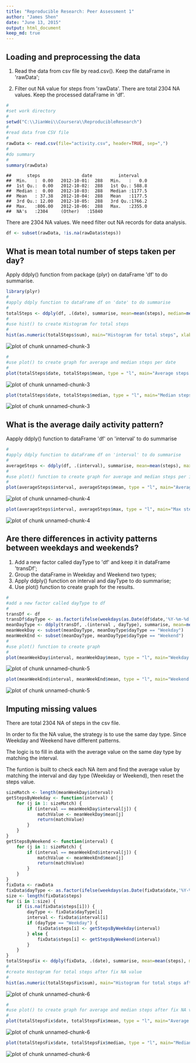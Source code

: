 ```yaml
---
title: "Reproducible Research: Peer Assessment 1"
author: "James Shen"
date: "June 13, 2015"
output: html_document
keep_md: true
---
```


## Loading and preprocessing the data
1. Read the data from csv file by read.csv(). Keep the dataFrame in 'rawData';

2. Filter out NA value for steps from 'rawData'. There are total 2304 NA values. Keep the processed dataFrame in 'df'.


```r
#
#set work directory
#
setwd("C:\\JianWei\\Coursera\\ReproducibleResearch")
#
#read data from CSV file
#
rawData <- read.csv(file="activity.csv", header=TRUE, sep=",")
#
#do summary
#
summary(rawData)
```

```
##      steps                date          interval     
##  Min.   :  0.00   2012-10-01:  288   Min.   :   0.0  
##  1st Qu.:  0.00   2012-10-02:  288   1st Qu.: 588.8  
##  Median :  0.00   2012-10-03:  288   Median :1177.5  
##  Mean   : 37.38   2012-10-04:  288   Mean   :1177.5  
##  3rd Qu.: 12.00   2012-10-05:  288   3rd Qu.:1766.2  
##  Max.   :806.00   2012-10-06:  288   Max.   :2355.0  
##  NA's   :2304     (Other)   :15840
```

There are 2304 NA values. We need filter out NA records for data analysis.


```r
df <- subset(rawData, !is.na(rawData$steps))
```


## What is mean total number of steps taken per day?
Apply ddply() function from package {plyr} on dataFrame 'df' to do summarise.


```r
library(plyr)
#
#apply ddply function to dataFrame df on 'date' to do summarise
#
totalSteps <- ddply(df, .(date), summarise, mean=mean(steps), median=median(steps, na.rm = TRUE), sum=sum(steps))
#
#use hist() to create Histogram for total steps
#
hist(as.numeric(totalSteps$sum), main="Histogram for total steps", xlab="Total steps", ylab="Frequency of total steps",border="blue", col="green")
```

![plot of chunk unnamed-chunk-3](figure/unnamed-chunk-3-1.png) 

```r
#
#use plot() to create graph for average and median steps per date
#
plot(totalSteps$date, totalSteps$mean, type = "l", main="Average steps for date", xlab="Date", ylab="Average steps")
```

![plot of chunk unnamed-chunk-3](figure/unnamed-chunk-3-2.png) 

```r
plot(totalSteps$date, totalSteps$median, type = "l", main="Median steps for date", xlab="Date", ylab="Median steps")
```

![plot of chunk unnamed-chunk-3](figure/unnamed-chunk-3-3.png) 

## What is the average daily activity pattern?

Aapply ddply() function to dataFrame 'df' on 'interval' to do summarise


```r
#
#apply ddply function to dataFrame df on 'interval' to do summarise
#
averageSteps <- ddply(df, .(interval), summarise, mean=mean(steps), max = max(steps))
#
#use plot() function to create graph for average and median steps per interval
#
plot(averageSteps$interval, averageSteps$mean, type = "l", main="Average steps for interval", xlab="Interval", ylab="Average steps")
```

![plot of chunk unnamed-chunk-4](figure/unnamed-chunk-4-1.png) 

```r
plot(averageSteps$interval, averageSteps$max, type = "l", main="Max steps for interval", xlab="Interval", ylab="Max steps")
```

![plot of chunk unnamed-chunk-4](figure/unnamed-chunk-4-2.png) 

## Are there differences in activity patterns between weekdays and weekends?

1. Add a new factor called dayType to 'df' and keep it in dataFrame 'transDf';
2. Group the dataFrame in Weekday and Weekend two types;
3. Apply ddply() function on interval and dayType to do summarise;
4. Use plot() function to create graph for the results.
  

```r
#
#add a new factor called dayType to df 
#
transDf <- df
transDf$dayType <- as.factor(ifelse(weekdays(as.Date(df$date,'%Y-%m-%d')) %in% c("Saturday","Sunday"), "Weekend", "Weekday"))
meanDayType <- ddply(transDf, .(interval , dayType), summarise, mean=mean(steps))
meanWeekDay <- subset(meanDayType, meanDayType$dayType == "Weekday")
meanWeekEnd <- subset(meanDayType, meanDayType$dayType == "Weekend")
#
#use plot() function to create graph
#
plot(meanWeekDay$interval, meanWeekDay$mean, type = "l", main="Weekday average steps", xlab="Interval", ylab="Mean steps")
```

![plot of chunk unnamed-chunk-5](figure/unnamed-chunk-5-1.png) 

```r
plot(meanWeekEnd$interval, meanWeekEnd$mean, type = "l", main="Weekend average steps", xlab="Interval", ylab="Mean steps")
```

![plot of chunk unnamed-chunk-5](figure/unnamed-chunk-5-2.png) 

## Imputing missing values

There are total 2304 NA of steps in the csv file.

In order to fix the NA value, the strategy is to use the same day type. Since Weekday and Weekend have different patterns.

The logic is to fill in data with the average value on the same day type by matching the interval.

The funtion is built to check each NA item and find the average value by matching the interval and day type (Weekday or Weekend), then reset the steps value.


```r
sizeMatch <- length(meanWeekDay$interval)
getStepsByWeekday <- function(interval) {
    for (j in 1: sizeMatch) {
        if (interval == meanWeekDay$interval[j]) {
            matchValue <- meanWeekDay$mean[j]
            return(matchValue)
        }
    } 
}	
getStepsByWeekend <- function(interval) {
    for (j in 1: sizeMatch) {
        if (interval == meanWeekEnd$interval[j]) {
            matchValue <- meanWeekEnd$mean[j]
            return(matchValue)
        }
    } 
}	
fixData <- rawData
fixData$dayType <- as.factor(ifelse(weekdays(as.Date(fixData$date,'%Y-%m-%d')) %in% c("Saturday","Sunday"), "Weekend", "Weekday"))
size <- length(fixData$steps)
for (i in 1:size) {
    if (is.na(fixData$steps[i])) {
        dayType <- fixData$dayType[i]
        interval <- fixData$interval[i]
        if (dayType == "Weekday") {
            fixData$steps[i] <- getStepsByWeekday(interval)
        } else {
            fixData$steps[i] <- getStepsByWeekend(interval)
        }
    }
}  
totalStepsFix <- ddply(fixData, .(date), summarise, mean=mean(steps), median=median(steps, na.rm = TRUE), max = max(steps), sum=sum(steps))
#
#create Hostogram for total steps after fix NA value
#
hist(as.numeric(totalStepsFix$sum), main="Histogram for total steps after fix NA", xlab="Total steps", ylab="Frequency of total steps",border="blue", col="green")
```

![plot of chunk unnamed-chunk-6](figure/unnamed-chunk-6-1.png) 

```r
#
#use plot() to create graph for average and median steps after fix NA value
#
plot(totalStepsFix$date, totalStepsFix$mean, type = "l", main="Average steps for date after fix NA", xlab="Date", ylab="Average steps")
```

![plot of chunk unnamed-chunk-6](figure/unnamed-chunk-6-2.png) 

```r
plot(totalStepsFix$date, totalStepsFix$median, type = "l", main="Median steps for date after fix NA", xlab="Date", ylab="Median steps")
```

![plot of chunk unnamed-chunk-6](figure/unnamed-chunk-6-3.png) 



